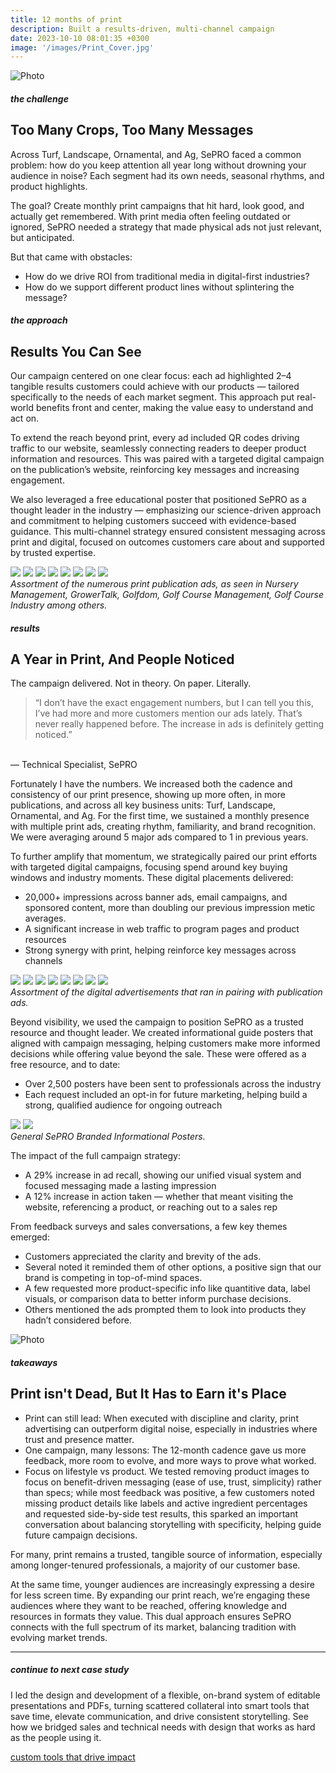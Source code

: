 ```yaml
---
title: 12 months of print
description: Built a results-driven, multi-channel campaign
date: 2023-10-10 08:01:35 +0300
image: '/images/Print_Cover.jpg'
---
```


![Photo](/images/Print_FullPage.png#wide)

##### the challenge
## Too Many Crops, Too Many Messages

Across Turf, Landscape, Ornamental, and Ag, SePRO faced a common problem: how do you keep attention all year long without drowning your audience in noise? Each segment had its own needs, seasonal rhythms, and product highlights.

The goal? Create monthly print campaigns that hit hard, look good, and actually get remembered. With print media often feeling outdated or ignored, SePRO needed a strategy that made physical ads not just relevant, but anticipated.

But that came with obstacles:
* How do we drive ROI from traditional media in digital-first industries?
* How do we support different product lines without splintering the message?


##### the approach
## Results You Can See

Our campaign centered on one clear focus: each ad highlighted 2–4 tangible results customers could achieve with our products — tailored specifically to the needs of each market segment. This approach put real-world benefits front and center, making the value easy to understand and act on.

To extend the reach beyond print, every ad included QR codes driving traffic to our website, seamlessly connecting readers to deeper product information and resources. This was paired with a targeted digital campaign on the publication’s website, reinforcing key messages and increasing engagement.

We also leveraged a free educational poster that positioned SePRO as a thought leader in the industry — emphasizing our science-driven approach and commitment to helping customers succeed with evidence-based guidance.
This multi-channel strategy ensured consistent messaging across print and digital, focused on outcomes customers care about and supported by trusted expertise.

<div class="page__gallery__wrapper">
  <div class="page__gallery__images">
    <img src= /images/Print_1.jpg loading="lazy">
    <img src= /images/Print_2.jpg loading="lazy">
    <img src= /images/Print_3.jpg loading="lazy">
    <img src= /images/Print_4.jpg loading="lazy">
    <img src= /images/Print_5.jpg loading="lazy">
    <img src= /images/Print_6.jpg loading="lazy">
    <img src= /images/Print_7.jpg loading="lazy">
    <img src= /images/Print_8.jpg loading="lazy">
  </div>
  <em>Assortment of the numerous print publication ads, as seen in Nursery Management, GrowerTalk, Golfdom, Golf Course Management, Golf Course Industry among others.</em>
</div>


##### results
## A Year in Print, And People Noticed

The campaign delivered. Not in theory. On paper. Literally.

>“I don’t have the exact engagement numbers, but I can tell you this,  I’ve had more and more customers mention our ads lately. That’s never really happened before. The increase in ads is definitely getting noticed.”<br>
<br>
— Technical Specialist, SePRO

Fortunately I have the numbers. We increased both the cadence and consistency of our print presence, showing up more often, in more publications, and across all key business units: Turf, Landscape, Ornamental, and Ag. For the first time, we sustained a monthly presence with multiple print ads, creating rhythm, familiarity, and brand recognition. We were averaging around 5 major ads compared to 1 in previous years.

To further amplify that momentum, we strategically paired our print efforts with targeted digital campaigns, focusing spend around key buying windows and industry moments. These digital placements delivered:
* 20,000+ impressions across banner ads, email campaigns, and sponsored content, more than doubling our previous impression metic averages.
* A significant increase in web traffic to program pages and product resources
* Strong synergy with print, helping reinforce key messages across channels

<div class="page__gallery__wrapper">
  <div class="page__gallery__images">
    <img src= /images/Digital_1.jpg loading="lazy">
    <img src= /images/Digital_2.jpg loading="lazy">
    <img src= /images/Digital_3.jpg loading="lazy">
    <img src= /images/Digital_4.jpg loading="lazy">
    <img src= /images/Digital_6.jpg loading="lazy">
    <img src= /images/Digital_9.jpg loading="lazy">
    <img src= /images/Digital_8.jpg loading="lazy">
    <img src= /images/Digital_7.jpg loading="lazy">
  </div>
  <em>Assortment of the digital advertisements that ran in pairing with publication ads.</em>
</div>

Beyond visibility, we used the campaign to position SePRO as a trusted resource and thought leader. We created informational guide posters that aligned with campaign messaging, helping customers make more informed decisions while offering value beyond the sale. These were offered as a free resource, and to date:
* Over 2,500 posters have been sent to professionals across the industry
* Each request included an opt-in for future marketing, helping build a strong, qualified audience for ongoing outreach

<div class="page__gallery__wrapper">
  <div class="page__gallery__images">
    <img src= /images/Posters_1.jpg loading="lazy">
    <img src= /images/Posters_2.jpg loading="lazy">
  </div>
  <em>General SePRO Branded Informational Posters.</em>
</div>

The impact of the full campaign strategy:
* A 29% increase in ad recall, showing our unified visual system and focused messaging made a lasting impression
* A 12% increase in action taken — whether that meant visiting the website, referencing a product, or reaching out to a sales rep

From feedback surveys and sales conversations, a few key themes emerged:
* Customers appreciated the clarity and brevity of the ads.
* Several noted it reminded them of other options, a positive sign that our brand is competing in top-of-mind spaces.
* A few requested more product-specific info like quantitive data, label visuals, or comparison data to better inform purchase decisions.
* Others mentioned the ads prompted them to look into products they hadn’t considered before.

![Photo](/images/Open_Pub.jpg)

##### takeaways
## Print isn't Dead, But It Has to Earn it's Place

* Print can still lead: When executed with discipline and clarity, print advertising can outperform digital noise, especially in industries where trust and presence matter.
* One campaign, many lessons: The 12-month cadence gave us more feedback, more room to evolve, and more ways to prove what worked.
* Focus on lifestyle vs product. We tested removing product images to focus on benefit-driven messaging (ease of use, trust, simplicity) rather than specs; while most feedback was positive, a few customers noted missing product details like labels and active ingredient percentages and requested side-by-side test results, this sparked an important conversation about balancing storytelling with specificity, helping guide future campaign decisions.

For many, print remains a trusted, tangible source of information, especially among longer-tenured professionals, a majority of our customer base.

At the same time, younger audiences are increasingly expressing a desire for less screen time. By expanding our print reach, we’re engaging these audiences where they want to be reached, offering knowledge and resources in formats they value.
This dual approach ensures SePRO connects with the full spectrum of its market, balancing tradition with evolving market trends.


---

##### continue to next case study
I led the design and development of a flexible, on-brand system of editable presentations and PDFs, turning scattered collateral into smart tools that save time, elevate communication, and drive consistent storytelling. See how we bridged sales and technical needs with design that works as hard as the people using it.

<a href="https://keilub.com/projects/15-presentation/">custom tools that drive impact</a>
